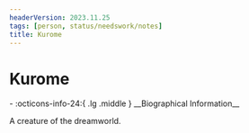 ```yaml
---
headerVersion: 2023.11.25
tags: [person, status/needswork/notes]
title: Kurome
---
```

# Kurome
<div class="grid cards ext-narrow-margin ext-one-column" markdown>
- :octicons-info-24:{ .lg .middle } __Biographical Information__

</div>


A creature of the dreamworld. 

